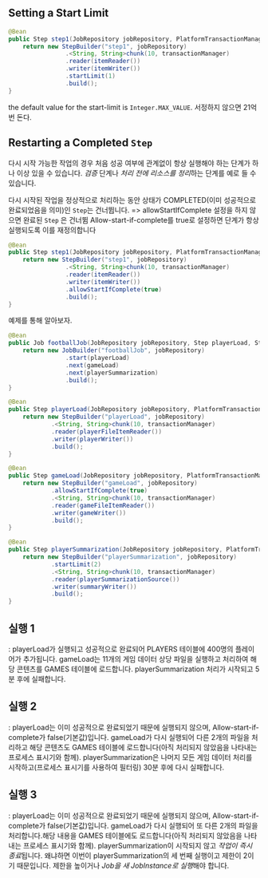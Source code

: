 ## Setting a Start Limit
```java
@Bean
public Step step1(JobRepository jobRepository, PlatformTransactionManager transactionManager) {
	return new StepBuilder("step1", jobRepository)
				.<String, String>chunk(10, transactionManager)
				.reader(itemReader())
				.writer(itemWriter())
				.startLimit(1)
				.build();
}
```
the default value for the start-limit is `Integer.MAX_VALUE`. 
서정하지 않으면 21억번 돈다. 


## Restarting a Completed `Step`
다시 시작 가능한 작업의 경우 처음 성공 여부에 관계없이 항상 실행해야 하는 단계가 하나 이상 있을 수 있습니다. 
*검증* 단계나 *처리 전에 리소스를 정리*하는 단계를 예로 들 수 있습니다.

다시 시작된 작업을 정상적으로 처리하는 동안 상태가 COMPLETED(이미 성공적으로 완료되었음을 의미)인 `Step`는 건너뜁니다. => allowStartIfComplete 설정을 하지 않으면 완료된 `Step` 은 건너뜀
Allow-start-if-complete를 true로 설정하면 단계가 항상 실행되도록 이를 재정의합니다

```java
@Bean
public Step step1(JobRepository jobRepository, PlatformTransactionManager transactionManager) {
	return new StepBuilder("step1", jobRepository)
				.<String, String>chunk(10, transactionManager)
				.reader(itemReader())
				.writer(itemWriter())
				.allowStartIfComplete(true)
				.build();
}
```


예제를 통해 알아보자. 

```java
@Bean
public Job footballJob(JobRepository jobRepository, Step playerLoad, Step gameLoad, Step playerSummarization) {
	return new JobBuilder("footballJob", jobRepository)
				.start(playerLoad)
				.next(gameLoad)
				.next(playerSummarization)
				.build();
}

@Bean
public Step playerLoad(JobRepository jobRepository, PlatformTransactionManager transactionManager) {
	return new StepBuilder("playerLoad", jobRepository)
			.<String, String>chunk(10, transactionManager)
			.reader(playerFileItemReader())
			.writer(playerWriter())
			.build();
}

@Bean
public Step gameLoad(JobRepository jobRepository, PlatformTransactionManager transactionManager) {
	return new StepBuilder("gameLoad", jobRepository)
			.allowStartIfComplete(true)
			.<String, String>chunk(10, transactionManager)
			.reader(gameFileItemReader())
			.writer(gameWriter())
			.build();
}

@Bean
public Step playerSummarization(JobRepository jobRepository, PlatformTransactionManager transactionManager) {
	return new StepBuilder("playerSummarization", jobRepository)
			.startLimit(2)
			.<String, String>chunk(10, transactionManager)
			.reader(playerSummarizationSource())
			.writer(summaryWriter())
			.build();
}
```

## **실행 1**
: playerLoad가 실행되고 성공적으로 완료되어 PLAYERS 테이블에 400명의 플레이어가 추가됩니다. gameLoad는 11개의 게임 데이터 상당 파일을 실행하고 처리하여 해당 콘텐츠를 GAMES 테이블에 로드합니다. playerSummarization 처리가 시작되고 5분 후에 실패합니다. 

## **실행 2**
: playerLoad는 이미 성공적으로 완료되었기 때문에 실행되지 않으며, Allow-start-if-complete가 false(기본값)입니다. gameLoad가 다시 실행되어 다른 2개의 파일을 처리하고 해당 콘텐츠도 GAMES 테이블에 로드합니다(아직 처리되지 않았음을 나타내는 프로세스 표시기와 함께). playerSummarization은 나머지 모든 게임 데이터 처리를 시작하고(프로세스 표시기를 사용하여 필터링) 30분 후에 다시 실패합니다. 

## **실행 3**
: playerLoad는 이미 성공적으로 완료되었기 때문에 실행되지 않으며, Allow-start-if-complete가 false(기본값)입니다. gameLoad가 다시 실행되어 또 다른 2개의 파일을 처리합니다.해당 내용을 GAMES 테이블에도 로드합니다(아직 처리되지 않았음을 나타내는 프로세스 표시기와 함께). playerSummarization이 시작되지 않고 *작업이 즉시 종료*됩니다. 왜냐하면 이번이 playerSummarization의 세 번째 실행이고 제한이 2이기 때문입니다. 
제한을 높이거나 *Job을 새 JobInstance로 실행*해야 합니다.